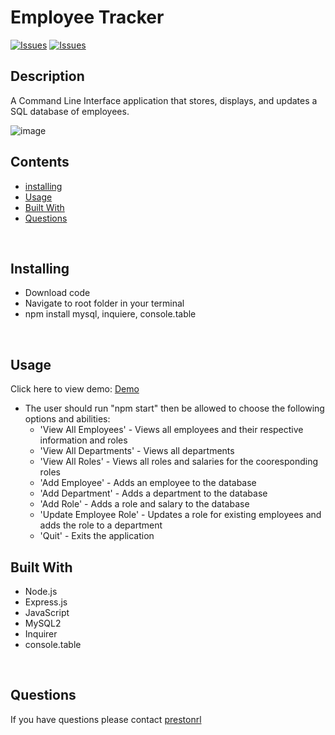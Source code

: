 # Employee Tracker
[![Issues](https://img.shields.io/github/issues/prestonrl/note-taker)](https://github.com/prestonrl/employee-tracker/issues) [![Issues](https://img.shields.io/github/contributors/prestonrl/note-taker)](https://github.com/prestonrl/employee-tracker/graphs/contributors) 

## Description


A Command Line Interface application that stores, displays, and updates a SQL database of employees.

![image](https://user-images.githubusercontent.com/70044796/107169680-bb590780-697b-11eb-8942-85874d6bf3a3.png)
## Contents
* [installing](#Installing)
* [Usage](#Usage)
* [Built With](#Built-With)
* [Questions](#Questions)

<br />

## Installing
* Download code
* Navigate to root folder in your terminal
* npm install mysql, inquiere, console.table

<br />

## Usage
Click here to view demo: [Demo](https://drive.google.com/file/d/1VEnFAtNfSY88qwd6PsUx39NxC-yG83bU/view)
- The user should run "npm start" then be allowed to choose the following options and abilities:
  - 'View All Employees' - Views all employees and their respective information and roles
  - 'View All Departments' - Views all departments
  - 'View All Roles' - Views all roles and salaries for the cooresponding roles
  - 'Add Employee' - Adds an employee to the database
  - 'Add Department' - Adds a department to the database
  - 'Add Role' - Adds a role and salary to the database
  - 'Update Employee Role' - Updates a role for existing employees and adds the role to a department
  - 'Quit' - Exits the application

## Built With
* Node.js
* Express.js
* JavaScript
* MySQL2
* Inquirer
* console.table

<br />

## Questions
If you have questions please contact [prestonrl](tubasthebest@gmail.com)